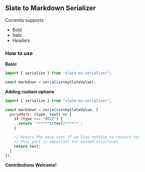 ## Slate to Markdown Serializer

Currently supports 
- Bold
- Italic
- Headers


### How to use

**Basic**

```js
import { serialize } from "slate-ms-serializer";

const markdown = serialize(mySlateValue);
```

**Adding custom options**
```js
import { serialize } from "slate-ms-serializer";

const markdown = serialize(mySlateValue, {
  parseMark: (type, text) => {
    if (type === "BOLD") {
      return `******${text}******`;
    }

    // Return the base text if we find nothing to convert to!
    // This part is important for nested structures
    return text;
  }
});
```

**Contributions Welcome!**